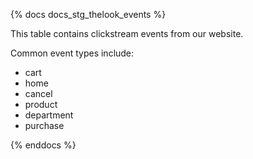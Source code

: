 {% docs docs_stg_thelook_events %}

This table contains clickstream events from our website.

Common event types include:
- cart
- home
- cancel
- product
- department
- purchase

{% enddocs %}